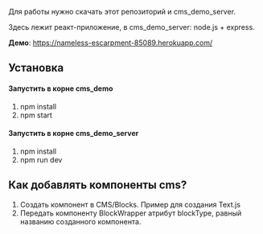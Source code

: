 Для работы нужно скачать этот репозиторий и cms_demo_server.

Здесь лежит реакт-приложение, в cms_demo_server: node.js + express.

**Демо**: https://nameless-escarpment-85089.herokuapp.com/

## Установка

#### Запустить в корне cms_demo
1. npm install
2. npm start

#### Запустить в корне cms_demo_server

1. npm install
2. npm run dev 

## Как добавлять компоненты cms?
1. Создать компонент в CMS/Blocks. Пример для создания Text.js
2. Передать компоненту BlockWrapper атрибут blockType, равный названию созданного компонента.
